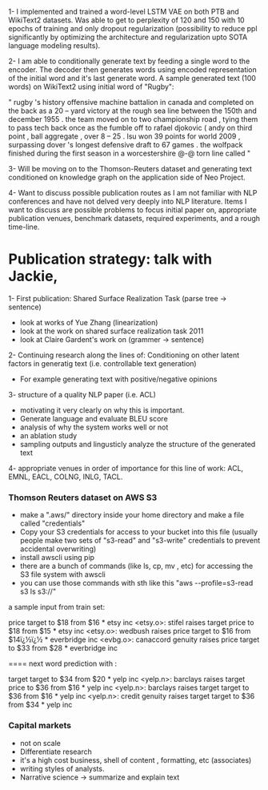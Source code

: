 1- I implemented and trained a word-level LSTM VAE on both PTB and WikiText2 datasets. Was able to get to perplexity of 120 and 150 with 10 epochs of training and only dropout regularization (possibility to reduce ppl significantly by optimizing the architecture and regularization upto SOTA language modeling results). 

2- I am able to conditionally generate text by feeding a single word to the encoder. The decoder then generates words using encoded representation of the initial word and it's last generate word. A sample generated text (100 words) on WikiText2 using initial word of "Rugby":

"  rugby 's history offensive machine battalion in canada and completed on the back as a 20 – yard victory at the rough sea line between the 150th and december 1955 . the team moved on to two championship road , tying them to pass tech back once as the fumble off to rafael djokovic ( andy on third point , ball aggregate , over 8 – 25 . <EOS> lsu won 39 points for world 2009 , surpassing dover 's longest defensive draft to 67 games . the wolfpack finished during the first season in a worcestershire @-@ torn line called  "

3- Will be moving on to the Thomson-Reuters dataset and generating text conditioned on knowledge graph on the application side of Neo Project. 

4- Want to discuss possible publication routes as I am not familiar with NLP conferences and have not delved very deeply into NLP literature. Items I want to discuss are possible problems to focus initial paper on, appropriate publication venues, benchmark datasets, required experiments, and a rough time-line. 



# Publication strategy: talk with Jackie,
1- First publication: Shared Surface Realization Task (parse tree -> sentence)
- look at works of Yue Zhang (linearization)
- look at the work on shared surface realization task 2011 
- look at Claire Gardent's work on (grammer -> sentence)

2- Continuing research along the lines of: Conditioning on other latent factors in generatig text (i.e. controllable text generation)
- For example generating text with positive/negative opinions

3- structure of a quality NLP paper (i.e. ACL)
- motivating it very clearly on why this is important. 
- Generate language and evaluate BLEU score 
- analysis of why the system works well or not 
- an ablation study
- sampling outputs and lingusticly analyze the structure of the generated text

4- appropriate venues in order of importance for this line of work: 
ACL, EMNL, EACL, COLNG, INLG, TACL. 



### Thomson Reuters dataset on AWS S3

- make a ".aws/" directory inside your home directory and make a file called "credentials"
- Copy your S3 credentials for access to your bucket into this file (usually people make two sets of "s3-read" and "s3-write" credentials to prevent accidental overwriting)
- install awscli using pip
- there are a bunch of commands (like ls, cp, mv , etc) for accessing the S3 file system with awscli
- you can use those commands with sth like this "aws --profile=s3-read s3 ls s3://"



a sample input from train set:

price target to $18 from $16 <EOS> * etsy inc <etsy.o>: stifel raises target price to $18 from $15 <EOS> * etsy inc <etsy.o>: wedbush raises price target to $16 from $14ï¿½ï¿½ <EOS> * everbridge inc <evbg.o>: canaccord genuity raises price target to $33 from $28 <EOS> * everbridge inc

==== next word prediction with :

target target to $34 from $20 <EOS> * yelp inc <yelp.n>: barclays raises target price to $36 from $16 <EOS> * yelp inc <yelp.n>: barclays raises target target to $36 from $16 <EOS> * yelp inc <yelp.n>: credit genuity raises target target to $36 from $34 <EOS> * yelp inc



### Capital markets
- not on scale
- Differentiate research
- it's a high cost business, shell of content , formatting, etc (associates)
- writing styles of analysts. 
- Narrative science -> summarize and explain text



